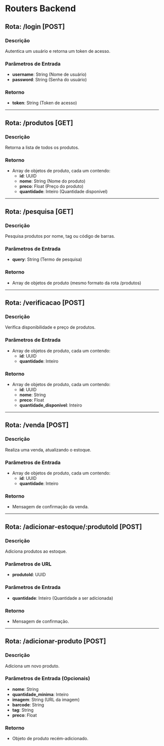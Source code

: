 # Routers Backend

## Rota: /login [POST]

### Descrição
Autentica um usuário e retorna um token de acesso.

### Parâmetros de Entrada
- **username**: String (Nome de usuário)
- **password**: String (Senha do usuário)

### Retorno
- **token**: String (Token de acesso)

---

## Rota: /produtos [GET]

### Descrição
Retorna a lista de todos os produtos.

### Retorno
- Array de objetos de produto, cada um contendo:
  - **id**: UUID
  - **nome**: String (Nome do produto)
  - **preco**: Float (Preço do produto)
  - **quantidade**: Inteiro (Quantidade disponível)

---

## Rota: /pesquisa [GET]

### Descrição
Pesquisa produtos por nome, tag ou código de barras.

### Parâmetros de Entrada
- **query**: String (Termo de pesquisa)

### Retorno
- Array de objetos de produto (mesmo formato da rota /produtos)

---

## Rota: /verificacao [POST]

### Descrição
Verifica disponibilidade e preço de produtos.

### Parâmetros de Entrada
- Array de objetos de produto, cada um contendo:
  - **id**: UUID
  - **quantidade**: Inteiro

### Retorno
- Array de objetos de produto, cada um contendo:
  - **id**: UUID
  - **nome**: String
  - **preco**: Float
  - **quantidade_disponivel**: Inteiro

---

## Rota: /venda [POST]

### Descrição
Realiza uma venda, atualizando o estoque.

### Parâmetros de Entrada
- Array de objetos de produto, cada um contendo:
  - **id**: UUID
  - **quantidade**: Inteiro

### Retorno
- Mensagem de confirmação da venda.

---

## Rota: /adicionar-estoque/:produtoId [POST]

### Descrição
Adiciona produtos ao estoque.

### Parâmetros de URL
- **produtoId**: UUID

### Parâmetros de Entrada
- **quantidade**: Inteiro (Quantidade a ser adicionada)

### Retorno
- Mensagem de confirmação.

---

## Rota: /adicionar-produto [POST]

### Descrição
Adiciona um novo produto.

### Parâmetros de Entrada (Opcionais)
- **nome**: String
- **quantidade_minima**: Inteiro
- **imagem**: String (URL da imagem)
- **barcode**: String
- **tag**: String
- **preco**: Float

### Retorno
- Objeto de produto recém-adicionado.

